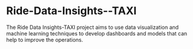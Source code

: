 # Ride-Data-Insights--TAXI
The Ride Data Insights-TAXI project aims to use data visualization and machine learning techniques to develop dashboards and models that can help to improve the operations.
